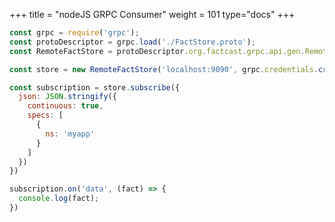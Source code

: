 +++
title = "nodeJS GRPC Consumer"
weight = 101
type="docs"
+++

```javascript
const grpc = require('grpc');
const protoDescriptor = grpc.load('./FactStore.proto');
const RemoteFactStore = protoDescriptor.org.factcast.grpc.api.gen.RemoteFactStore;

const store = new RemoteFactStore('localhost:9090', grpc.credentials.createInsecure());

const subscription = store.subscribe({
  json: JSON.stringify({
    continuous: true,
    specs: [
      {
        ns: 'myapp'
      }
    ]
  })
})

subscription.on('data', (fact) => {
  console.log(fact);
})
```
